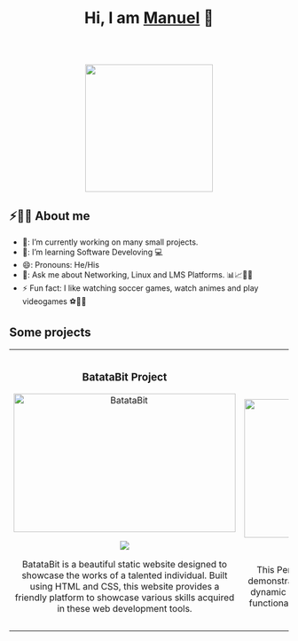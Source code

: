 <br>
<div align="center">
<br>
<br>
<h1 align="center">Hi, I am <a href="https://aristi.dev">Manuel</a> 👋</h1>
<br>
<br>  
</div>

<p align="center">
  <img src="https://miro.medium.com/max/2048/1*OohqW5DGh9CQS4hLY5FXzA.png" height="230"/>
</p>

## ⚡🙋‍♂️ About me

- 🔭: I’m currently working on many small projects.
- 🌱: I’m learning Software Develoving 💻
- 😄: Pronouns: He/His
- 💬: Ask me about Networking, Linux and LMS Platforms. 📊📈🤖🧠
- ⚡  Fun fact: I like watching soccer games, watch animes and play videogames ⚽🎾🎹


## Some projects
<table>
<tr>
<td width="50%">
<h3 align="center">BatataBit Project</h3>
<div align="center">
<a href="https://github.com/ArisGuimera/SimpleAndroidMVVM" target="_blank"><img src="https://i.imgur.com/k6kQLZC.png" width="400" height="250" alt="BatataBit"></a>
<p>
<a href="https://github.com/mpinolivon1/Proyecto-BatataBit" target="_blank">
<img src="https://img.shields.io/badge/CÓDIGO-ff9?style=for-the-badge&logo=github&logoColor=black">
</a>  
</p>
<p>BatataBit is a beautiful static website designed to showcase the works of a talented individual. Built using HTML and CSS, this website provides a friendly platform to showcase various skills acquired in these web development tools.</p>
</div>
                                                                                      
</td>

<td width="50%">
               <br>  
<h3 align="center">Personal Portfolio</h3>
<div align="center">                                       
<a href="https://github.com/mpinolivon1/Reponsive_Portfolio" target="_blank"><img src="https://i.imgur.com/YKk0v01.png" width="400" height="250" alt="Personal_Portfolio"></a>
<br>
<p>
<a href="https://github.com/mpinolivon1/Reponsive_Portfolio" target="_blank">
<img src="https://img.shields.io/badge/C%C3%93DIGO-80ffaa?style=for-the-badge&logo=github&logoColor=black">
</a>
</p>
</p>This Personal Portfolio is a website designed to demonstrate the power of HTML, CSS, and JS. This dynamic website seamlessly adjusts its layout and functionality, providing users with a consistent and optimized browsing experience.</p>
</div>                                                             
</table>                                                                                 
</div>
<br>

<!--
<table>
<tr>
<td width="50%">
<h3 align="center">Curso Android Intermedio</h3>
<div align="center">
<a href="https://github.com/ArisGuimera/Android-Expert-Intermedio" target="_blank"><img src="https://i.imgur.com/V48W0sU.jpg" width="400" alt="Curso intermedio Android"></a>
<p>
<a href="https://github.com/ArisGuimera/Android-Expert-Intermedio" target="_blank">
<img src="https://img.shields.io/badge/CÓDIGO-ff9?style=for-the-badge&logo=github&logoColor=black">
</a>
<a href="https://youtu.be/UaR7GSNACsM" target="_blank">
<img src="https://img.shields.io/badge/-Youtube-green?style=for-the-badge&color=fbfc40">
</a>
</p>
<p>Aprende a programar aplicaciones <strong>Android con Kotlin nivel intermedio</strong> - En este curso nos centraremos en las <strong>buenas prácticas, arquitectura y testing</strong>. Curso <strong>GRATUITO de 8 horas</strong> con todo el código disponible para descargar.</p>
</div>
                                                                                      
</td>       

<td width="50%">
<h3 align="center">Curso Kotlin Multiplatform</h3>
<div align="center">
<a href="https://github.com/ArisGuimera/Curso-Kotlin-Multiplatform" target="_blank"><img src="https://i.imgur.com/nDDp1Ra.jpg" width="400" alt="Curso Kotlin Multiplatform"></a>
<p>
<a href="https://github.com/ArisGuimera/Curso-Kotlin-Multiplatform" target="_blank">
<img src="https://img.shields.io/badge/C%C3%93DIGO-cfaae0?style=for-the-badge&logo=github&logoColor=black">
</a>
<a href="https://youtube.com/playlist?list=PL8ie04dqq7_NUvBcMMosVRAbqZDWmRzX3&si=FdS-Z07ZFAUjDHAE" target="_blank">
<img src="https://img.shields.io/badge/-Youtube-green?style=for-the-badge&color=ff00f4">
</a>
</p>
<p>Aprende a programar aplicaciones <strong>multiplataform con Kotlin y Jetpack Compose</strong> - En este curso nos centraremos en dominar Kotlin Multiplatform <strong>desde cero</strong>. Curso <strong>GRATUITO</strong> (en desarrollo) con todo el código disponible para descargar.</p>
</div>
                                                                                      
</td>  
</table>                                                                                 
</div>
<br>

### ⚙️ &nbsp;GitHub Analytics

<p align="center">
<a href="https://github.com/ArisGuimera">
  <img height="180em" src="https://github-readme-stats-eight-theta.vercel.app/api?username=ArisGuimera&show_icons=true&theme=algolia&include_all_commits=true&count_private=true"/>
  <img height="180em" src="https://github-readme-stats-eight-theta.vercel.app/api/top-langs/?username=ArisGuimera&layout=compact&langs_count=8&theme=algolia"/>
</a>
</p>
-->





<!--
**mpinolivon1/mpinolivon1** is a ✨ _special_ ✨ repository because its `README.md` (this file) appears on your GitHub profile.
-->

